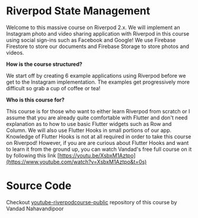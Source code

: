 # Riverpod State Management

Welcome to this massive course on Riverpod 2.x. We will implement an Instagram photo and video sharing application with Riverpod in this course using social sign-ins such as Facebook and Google! We use Firebase Firestore to store our documents and Firebase Storage to store photos and videos.

**How is the course structured?** 

We start off by creating 6 example applications using Riverpod before we get to the Instagram implementation. The examples get progressively more difficult so grab a cup of coffee or tea!

**Who is this course for?** 

This course is for those who want to either learn Riverpod from scratch or  I assume that you are already quite comfortable with Flutter and don't need explanation as to how to use basic Flutter widgets such as Row and Column. We will also use Flutter Hooks in small portions of our app. Knowledge of Flutter Hooks is not at all required in order to take this course on Riverpod! However, if you are are curious about Flutter Hooks and want to learn it from the ground up, you can watch Vandad's free full course on it by following this link [https://youtu.be/XsbxM1Aztpo](https://www.youtube.com/watch?v=XsbxM1Aztpo&t=0s)

# Source Code

Checkout [youtube-riverpodcourse-public](https://github.com/vandadnp/youtube-riverpodcourse-public) repository of this course by Vandad Nahavandipoor
